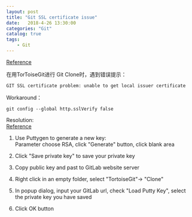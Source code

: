 ```yaml
---  
layout: post  
title: "Git SSL certificate issue"  
date:   2018-4-26 13:30:00   
categories: "Git"  
catalog: true  
tags:   
    - Git  
---  
```

  
 
[Reference](https://confluence.atlassian.com/bitbucketserverkb/ssl-certificate-problem-unable-to-get-local-issuer-certificate-816521128.html)  

在用TorToiseGit进行 Git Clone时，遇到错误提示：  

    GIT SSL certificate problem: unable to get local issuer certificate

Workaround：  

    git config --global http.sslVerify false
    
Resolution:  
[Reference](https://www.cnblogs.com/chucklu/p/4056499.html)  
1. Use Puttygen to generate a new key:  
Parameter choose RSA, click "Generate" button, click blank area 

2. Click "Save private key" to save your private key

3. Copy public key and past to GitLab website server

4. Right click in an empty folder, select "TortoiseGit"-> "Clone"

5. In popup dialog, input your GitLab url,  check "Load Putty Key", select the private key you have saved

6. Click OK button

